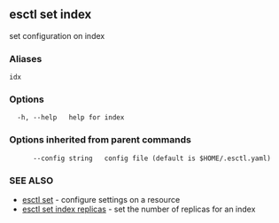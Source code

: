 ## esctl set index

set configuration on index

### Aliases

```
idx
```

### Options

```
  -h, --help   help for index
```

### Options inherited from parent commands

```
      --config string   config file (default is $HOME/.esctl.yaml)
```

### SEE ALSO

* [esctl set](esctl_set.md)	 - configure settings on a resource
* [esctl set index replicas](esctl_set_index_replicas.md)	 - set the number of replicas for an index


